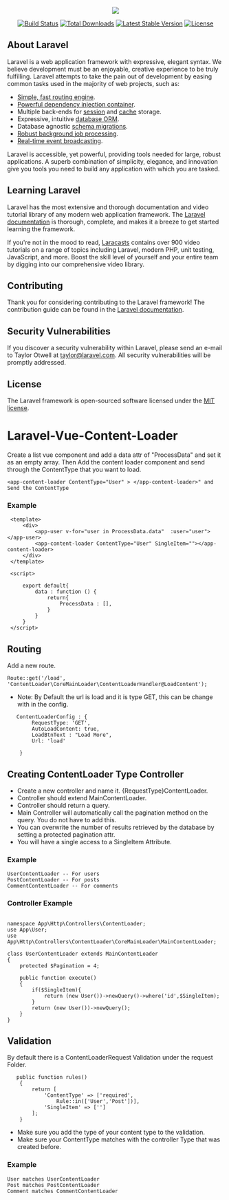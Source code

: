 <p align="center"><img src="https://laravel.com/assets/img/components/logo-laravel.svg"></p>

<p align="center">
<a href="https://travis-ci.org/laravel/framework"><img src="https://travis-ci.org/laravel/framework.svg" alt="Build Status"></a>
<a href="https://packagist.org/packages/laravel/framework"><img src="https://poser.pugx.org/laravel/framework/d/total.svg" alt="Total Downloads"></a>
<a href="https://packagist.org/packages/laravel/framework"><img src="https://poser.pugx.org/laravel/framework/v/stable.svg" alt="Latest Stable Version"></a>
<a href="https://packagist.org/packages/laravel/framework"><img src="https://poser.pugx.org/laravel/framework/license.svg" alt="License"></a>
</p>

## About Laravel

Laravel is a web application framework with expressive, elegant syntax. We believe development must be an enjoyable, creative experience to be truly fulfilling. Laravel attempts to take the pain out of development by easing common tasks used in the majority of web projects, such as:

- [Simple, fast routing engine](https://laravel.com/docs/routing).
- [Powerful dependency injection container](https://laravel.com/docs/container).
- Multiple back-ends for [session](https://laravel.com/docs/session) and [cache](https://laravel.com/docs/cache) storage.
- Expressive, intuitive [database ORM](https://laravel.com/docs/eloquent).
- Database agnostic [schema migrations](https://laravel.com/docs/migrations).
- [Robust background job processing](https://laravel.com/docs/queues).
- [Real-time event broadcasting](https://laravel.com/docs/broadcasting).

Laravel is accessible, yet powerful, providing tools needed for large, robust applications. A superb combination of simplicity, elegance, and innovation give you tools you need to build any application with which you are tasked.

## Learning Laravel

Laravel has the most extensive and thorough documentation and video tutorial library of any modern web application framework. The [Laravel documentation](https://laravel.com/docs) is thorough, complete, and makes it a breeze to get started learning the framework.

If you're not in the mood to read, [Laracasts](https://laracasts.com) contains over 900 video tutorials on a range of topics including Laravel, modern PHP, unit testing, JavaScript, and more. Boost the skill level of yourself and your entire team by digging into our comprehensive video library.

## Contributing

Thank you for considering contributing to the Laravel framework! The contribution guide can be found in the [Laravel documentation](http://laravel.com/docs/contributions).

## Security Vulnerabilities

If you discover a security vulnerability within Laravel, please send an e-mail to Taylor Otwell at taylor@laravel.com. All security vulnerabilities will be promptly addressed.

## License

The Laravel framework is open-sourced software licensed under the [MIT license](http://opensource.org/licenses/MIT).
# Laravel-Vue-Content-Loader

Create a list vue component and add a data attr of "ProcessData" and set it as an empty array.
Then Add the content loader component and send through the ContentType that you want to load.
```
<app-content-loader ContentType="User" > </app-content-loader>" and Send the ContentType

```
### Example
```
 <template>
     <div>
         <app-user v-for="user in ProcessData.data"  :user="user"></app-user>
         <app-content-loader ContentType="User" SingleItem=""></app-content-loader>
     </div>
 </template>
 
 <script>
 
     export default{
         data : function () {
             return{
                 ProcessData : [],
             }
         }
     }
 </script>

```
## Routing

Add a new route. 
```
Route::get('/load', 'ContentLoader\CoreMainLoader\ContentLoaderHandler@LoadContent');

```

- Note: By Default the url is load and it is type GET, this can be change with in the config.
```
   ContentLoaderConfig : {
        RequestType: 'GET',
        AutoLoadContent: true,
        LoadBtnText : "Load More",
        Url: 'load'

    }
```
## Creating ContentLoader Type Controller

- Create a new controller and name it. {RequestType}ContentLoader.
- Controller should extend MainContentLoader.
- Controller should return a query. 
- Main Controller will automatically call the pagination method on the query. You do not have to add this.
- You can overwrite the number of results retrieved by the database by setting a protected pagination attr.
- You will have a single access to a SingleItem Attribute.
### Example
```
UserContentLoader -- For users
PostContentLoader -- For posts
CommentContentLoader -- For comments

```
### Controller Example
```

namespace App\Http\Controllers\ContentLoader;
use App\User;
use App\Http\Controllers\ContentLoader\CoreMainLoader\MainContentLoader;

class UserContentLoader extends MainContentLoader
{
    protected $Pagination = 4;

    public function execute()
    {
        if($SingleItem){
            return (new User())->newQuery()->where('id',$SingleItem);
        }
        return (new User())->newQuery();
    }
}
```



## Validation

By default there is a ContentLoaderRequest Validation under the request Folder.
```
   public function rules()
    {
        return [
            'ContentType' => ['required',
                Rule::in(['User','Post'])],
            'SingleItem' => ['']
        ];
    }
```
- Make sure you add the type of your content type to the validation.
- Make sure your ContentType matches with the controller Type that was created before.

### Example
```
User matches UserContentLoader
Post matches PostContentLoader
Comment matches CommentContentLoader
```
 